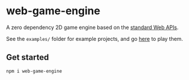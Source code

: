 # web-game-engine

A zero dependency 2D game engine based on the [standard Web APIs](https://developer.mozilla.org/en-US/docs/Web/API).

See the `examples/` folder for example projects, and go [here](https://magne.dev/web-game-engine/) to play them.

## Get started

```console
npm i web-game-engine
```
